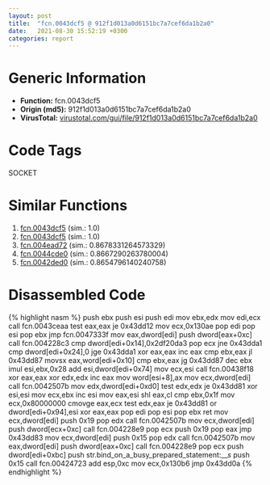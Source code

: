 ```yaml
---
layout: post
title:  "fcn.0043dcf5 @ 912f1d013a0d6151bc7a7cef6da1b2a0"
date:   2021-08-30 15:52:19 +0300
categories: report
---
```


# Generic Information
- **Function:** fcn.0043dcf5
- **Origin (md5):** 912f1d013a0d6151bc7a7cef6da1b2a0
- **VirusTotal:** [virustotal.com/gui/file/912f1d013a0d6151bc7a7cef6da1b2a0][virustotal_ref]

# Code Tags
<span class="tag" id="SOCKET">SOCKET</span>


# Similar Functions

1. [fcn.0043dcf5][similar_1_ref] (sim.: 1.0)
2. [fcn.0043dcf5][similar_2_ref] (sim.: 1.0)
3. [fcn.004ead72][similar_3_ref] (sim.: 0.8678331264573329)
4. [fcn.0044cde0][similar_4_ref] (sim.: 0.8667290263780004)
5. [fcn.0042ded0][similar_5_ref] (sim.: 0.8654796140240758)


# Disassembled Code

{% highlight nasm %}
push ebx
push esi
push edi
mov ebx,edx
mov edi,ecx
call fcn.0043ceaa
test eax,eax
je 0x43dd12
mov ecx,0x130ae
pop edi
pop esi
pop ebx
jmp fcn.0047333f
mov eax,dword[edi]
push dword[eax+0xc]
call fcn.004228c3
cmp dword[edi+0x14],0x2df20da3
pop ecx
jne 0x43dda1
cmp dword[edi+0x24],0
jge 0x43dda1
xor eax,eax
inc eax
cmp ebx,eax
jl 0x43dd87
movsx eax,word[edi+0x10]
cmp ebx,eax
jg 0x43dd87
dec ebx
imul esi,ebx,0x28
add esi,dword[edi+0x74]
mov ecx,esi
call fcn.00438f18
xor eax,eax
xor edx,edx
inc eax
mov word[esi+8],ax
mov ecx,dword[edi]
call fcn.0042507b
mov edx,dword[edi+0xd0]
test edx,edx
je 0x43dd81
xor esi,esi
mov ecx,ebx
inc esi
mov eax,esi
shl eax,cl
cmp ebx,0x1f
mov ecx,0x80000000
cmovge eax,ecx
test edx,eax
je 0x43dd81
or dword[edi+0x94],esi
xor eax,eax
pop edi
pop esi
pop ebx
ret 
mov ecx,dword[edi]
push 0x19
pop edx
call fcn.0042507b
mov ecx,dword[edi]
push dword[ecx+0xc]
call fcn.004228e9
pop ecx
push 0x19
pop eax
jmp 0x43dd83
mov ecx,dword[edi]
push 0x15
pop edx
call fcn.0042507b
mov eax,dword[edi]
push dword[eax+0xc]
call fcn.004228e9
pop ecx
push dword[edi+0xbc]
push str.bind_on_a_busy_prepared_statement:___s_
push 0x15
call fcn.00424723
add esp,0xc
mov ecx,0x130b6
jmp 0x43dd0a
{% endhighlight %}


[similar_1_ref]: /report/fcn.0043dcf5@fb9b7d22bc1c143ac66b0575cbdd088d
[similar_2_ref]: /report/fcn.0043dcf5@152885a790b99953ce23874f0947b7bd
[similar_3_ref]: /report/fcn.004ead72@9c2b894b84f59672d8be2e984066f76f
[similar_4_ref]: /report/fcn.0044cde0@9c2b894b84f59672d8be2e984066f76f
[similar_5_ref]: /report/fcn.0042ded0@ba86269e5231930ee4def4088ddb8d19
[virustotal_ref]: https://www.virustotal.com/gui/file/912f1d013a0d6151bc7a7cef6da1b2a0